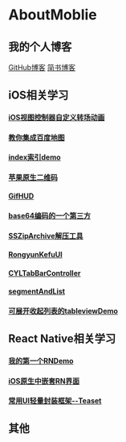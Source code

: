 # AboutMoblie

## 我的个人博客
[GitHub博客](https://feijunjie.github.io/)
[简书博客](https://www.jianshu.com/u/abdf924ae9e4)

## iOS相关学习
#### [iOS视图控制器自定义转场动画](https://github.com/Feijunjie/AnimationTrasitionDemo/tree/master)

#### [教你集成百度地图](https://github.com/Feijunjie/BaiduMapDemo)

#### [index索引demo](https://github.com/Feijunjie/IndexDemo)

#### [苹果原生二维码](https://github.com/Feijunjie/IndexDemo)

#### [GifHUD](https://github.com/Feijunjie/GiFHUD)
#### [base64编码的一个第三方](https://github.com/Feijunjie/GTMBase64)

#### [SSZipArchive解压工具](https://github.com/Feijunjie/SSZipArchive)
#### [RongyunKefuUI](https://github.com/Feijunjie/RongyunKefuUI)
#### [CYLTabBarController](https://github.com/Feijunjie/CYLTabBarController)
#### [segmentAndList](https://github.com/Feijunjie/segmentAndList)
#### [可展开收起列表的tableviewDemo](https://github.com/Feijunjie/TableviewFlexDemo)




## React Native相关学习
#### [我的第一个RNDemo](https://github.com/Feijunjie/React-Native-MyDemo)
#### [iOS原生中嵌套RN界面](https://github.com/Feijunjie/MyDemoJumpRN)
#### [常用UI轻量封装框架--Teaset](https://github.com/rilyu/teaset/blob/master/docs/cn/README.md)


## 其他
